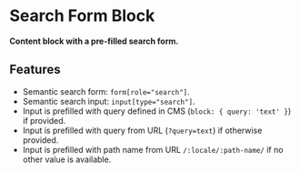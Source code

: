 # Search Form Block

**Content block with a pre-filled search form.**

## Features

- Semantic search form: `form[role="search"]`.
- Semantic search input: `input[type="search"]`.
- Input is prefilled with query defined in CMS (`block: { query: 'text' }`) if provided.
- Input is prefilled with query from URL (`?query=text`) if otherwise provided.
- Input is prefilled with path name from URL `/:locale/:path-name/` if no other value is available.
